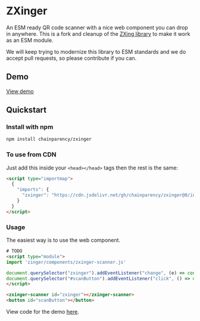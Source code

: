 # ZXinger

An ESM ready QR code scanner with a nice web component you can drop in anywhere. This is a fork and cleanup of the [ZXing library](https://github.com/zxing-js/library) to make it work as an ESM module. 

We will keep trying to modernize this library to ESM standards and we do accept pull requests, so please contribute if you can.

## Demo

[View demo](https://chainparency.github.io/zxinger/)

## Quickstart

### Install with npm

```sh
npm install chainparency/zxinger
```

### To use from CDN

Just add this inside your `<head></head>` tags then the rest is the same:

```html
<script type="importmap">
  {
    "imports": {
      "zxinger": "https://cdn.jsdelivr.net/gh/chainparency/zxinger@0/index.js"
    }
  }
</script>
```

### Usage

The easiest way is to use the web component.

```html
# TODO
<script type="module">
import 'zinger/components/zxinger-scanner.js'

document.querySelector("zxinger").addEventListener("change", (e) => console.log("result:", e.detail.value))
document.querySelector("#scanButton").addEventListener("click", () => document.querySelector("#zxinger").open())
</script>

<zxinger-scanner id="zxinger"></zxinger-scanner>
<button id="scanButton"></button>
```

View code for the demo [here](/components/index.html).
